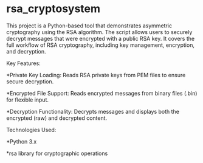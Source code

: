 # rsa_cryptosystem
This project is a Python-based tool that demonstrates asymmetric cryptography using the RSA algorithm. The script allows users to securely decrypt messages that were encrypted with a public RSA key. It covers the full workflow of RSA cryptography, including key management, encryption, and decryption.

Key Features:

  *Private Key Loading: Reads RSA private keys from PEM files to ensure secure decryption.
  
  *Encrypted File Support: Reads encrypted messages from binary files (.bin) for flexible input.
  
  *Decryption Functionality: Decrypts messages and displays both the encrypted (raw) and decrypted content.

Technologies Used:

 *Python 3.x

 *rsa library for cryptographic operations
